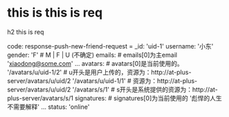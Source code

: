 # this is this is req

h2 this is req

code:
    response-push-new-friend-request =
  _id: 'uid-1'
  username: '小东'
  gender: 'F' # M | F | U (不确定)
  emails: # emails[0]为主email
    'xiaodong@some.com'
    ... 
  avatars: # avatars[0]是当前使用的。
    '/avatars/u/uid-1/2' # u开头是用户上传的，资源为：http://at-plus-server/avatars/u/uid/2
    '/avatars/u/uid-1/1' # 资源为：http://at-plus-server/avatars/u/uid/2
    '/avatars/s/1'     # s开头是系统提供的资源为：http://at-plus-server/avatars/s/1
  signatures: # signatures[0]为当前使用的
    '彪悍的人生不需要解释'
    ... 
  status: 'online'




